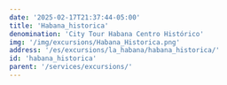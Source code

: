 ```yaml
---
date: '2025-02-17T21:37:44-05:00'
title: 'Habana_historica'
denomination: 'City Tour Habana Centro Histórico'
img: '/img/excursions/Habana_Historica.png'
address: '/es/excursions/la_habana/habana_historica/'
id: 'habana_historica'
parent: '/services/excursions/'
---
```


